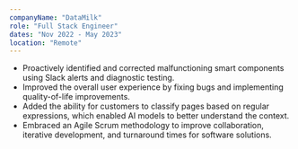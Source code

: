 ```yaml
---
companyName: "DataMilk"
role: "Full Stack Engineer"
dates: "Nov 2022 - May 2023"
location: "Remote"
---
```


- Proactively identified and corrected malfunctioning smart components using
  Slack alerts and diagnostic testing.
- Improved the overall user experience by fixing bugs and implementing
  quality-of-life improvements.
- Added the ability for customers to classify pages based on regular
  expressions, which enabled AI models to better understand the context.
- Embraced an Agile Scrum methodology to improve collaboration, iterative
  development, and turnaround times for software solutions.
